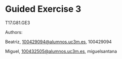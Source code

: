 # Guided Exercise 3

T17.G81.GE3

Authors:

Beatriz, 100429094@alumnos.uc3m.es, 100429094

Miguel, 100432505@alumnos.uc3m.es, miguelsantana

